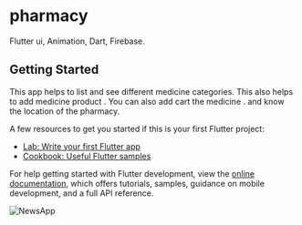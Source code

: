 # pharmacy

Flutter ui, Animation, Dart, Firebase.

## Getting Started

This app helps to list and see different medicine categories. This
also helps to add medicine product . You can also add cart the
medicine . and know the location of the pharmacy.

A few resources to get you started if this is your first Flutter project:

- [Lab: Write your first Flutter app](https://docs.flutter.dev/get-started/codelab)
- [Cookbook: Useful Flutter samples](https://docs.flutter.dev/cookbook)

For help getting started with Flutter development, view the
[online documentation](https://docs.flutter.dev/), which offers tutorials,
samples, guidance on mobile development, and a full API reference.

![NewsApp](https://user-images.githubusercontent.com/95588729/191375878-68e4911a-2421-496e-bfa0-e6de7b298b17.jpeg)
